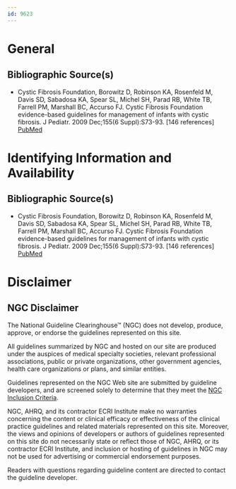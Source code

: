 ```yaml
---
id: 9623
---
```


# General

## Bibliographic Source(s)

- Cystic Fibrosis Foundation, Borowitz D, Robinson KA, Rosenfeld M, Davis SD, Sabadosa KA, Spear SL, Michel SH, Parad RB, White TB, Farrell PM, Marshall BC, Accurso FJ. Cystic Fibrosis Foundation evidence-based guidelines for management of infants with cystic fibrosis. J Pediatr. 2009 Dec;155(6 Suppl):S73-93. [146 references] [ PubMed ](http://www.ncbi.nlm.nih.gov/entrez/query.fcgi?cmd=Retrieve&db=pubmed&dopt=Abstract&list_uids=19914445)

# Identifying Information and Availability

## Bibliographic Source(s)

- Cystic Fibrosis Foundation, Borowitz D, Robinson KA, Rosenfeld M, Davis SD, Sabadosa KA, Spear SL, Michel SH, Parad RB, White TB, Farrell PM, Marshall BC, Accurso FJ. Cystic Fibrosis Foundation evidence-based guidelines for management of infants with cystic fibrosis. J Pediatr. 2009 Dec;155(6 Suppl):S73-93. [146 references] [ PubMed ](http://www.ncbi.nlm.nih.gov/entrez/query.fcgi?cmd=Retrieve&db=pubmed&dopt=Abstract&list_uids=19914445)

# Disclaimer

## NGC Disclaimer

The National Guideline Clearinghouse™ (NGC) does not develop, produce, approve, or endorse the guidelines represented on this site.

All guidelines summarized by NGC and hosted on our site are produced under the auspices of medical specialty societies, relevant professional associations, public or private organizations, other government agencies, health care organizations or plans, and similar entities.

Guidelines represented on the NGC Web site are submitted by guideline developers, and are screened solely to determine that they meet the [NGC Inclusion Criteria](/help-and-about/summaries/inclusion-criteria).

NGC, AHRQ, and its contractor ECRI Institute make no warranties concerning the content or clinical efficacy or effectiveness of the clinical practice guidelines and related materials represented on this site. Moreover, the views and opinions of developers or authors of guidelines represented on this site do not necessarily state or reflect those of NGC, AHRQ, or its contractor ECRI Institute, and inclusion or hosting of guidelines in NGC may not be used for advertising or commercial endorsement purposes.

Readers with questions regarding guideline content are directed to contact the guideline developer.

